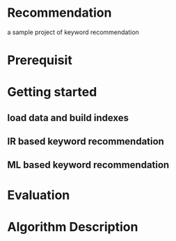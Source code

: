 # Recommendation
a sample project of keyword recommendation
# Prerequisit

# Getting started
## load data and build indexes

## IR based keyword recommendation

## ML based keyword recommendation

# Evaluation

# Algorithm Description
